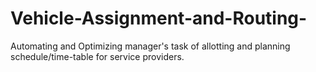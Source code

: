 # Vehicle-Assignment-and-Routing-
Automating and Optimizing manager's task of allotting and planning schedule/time-table for service providers.
